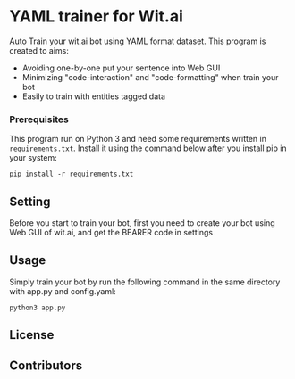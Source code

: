 # YAML trainer for Wit.ai

Auto Train your wit.ai bot using YAML format dataset. This program is created to aims:
- Avoiding one-by-one put your sentence into Web GUI
- Minimizing "code-interaction" and "code-formatting" when train your bot
- Easily to train with entities tagged data

### Prerequisites

This program run on Python 3 and need some requirements written in `requirements.txt`. Install it using the command below after you install pip in your system:

```
pip install -r requirements.txt
```

## Setting

Before you start to train your bot, first you need to create your bot using Web GUI of wit.ai, and get the BEARER code in settings

## Usage

Simply train your bot by run the following command in the same directory with app.py and config.yaml:

```
python3 app.py
```

## License


## Contributors



